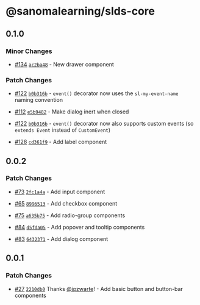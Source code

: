 # @sanomalearning/slds-core

## 0.1.0

### Minor Changes

- [#134](https://github.com/sanomalearning/design-system/pull/134) [`ac2ba48`](https://github.com/sanomalearning/design-system/commit/ac2ba48b404a9d1e2576b9a97d323feec3176738) - New drawer component

### Patch Changes

- [#122](https://github.com/sanomalearning/design-system/pull/122) [`b0b316b`](https://github.com/sanomalearning/design-system/commit/b0b316b9bac800908e9cd88876b850cec39233d1) - `event()` decorator now uses the `sl-my-event-name` naming convention

- [#112](https://github.com/sanomalearning/design-system/pull/112) [`e5b9482`](https://github.com/sanomalearning/design-system/commit/e5b9482896369b2c7ddecd2320f359231b53fb36) - Make dialog inert when closed

- [#122](https://github.com/sanomalearning/design-system/pull/122) [`b0b316b`](https://github.com/sanomalearning/design-system/commit/b0b316b9bac800908e9cd88876b850cec39233d1) - `event()` decorator now also supports custom events (so `extends Event` instead of `CustomEvent`)

- [#128](https://github.com/sanomalearning/design-system/pull/128) [`cd361f9`](https://github.com/sanomalearning/design-system/commit/cd361f9046127d0004064abdaa56dbd0d231d281) - Add label component

## 0.0.2

### Patch Changes

- [#73](https://github.com/sanomalearning/design-system/pull/73) [`2fc1a4a`](https://github.com/sanomalearning/design-system/commit/2fc1a4a00c5e8b757e421c04ac3455450b056852) - Add input component

- [#65](https://github.com/sanomalearning/design-system/pull/65) [`8996513`](https://github.com/sanomalearning/design-system/commit/89965133dd2f0249d54aa07ba3b631a62fce0d09) - Add checkbox component

- [#75](https://github.com/sanomalearning/design-system/pull/75) [`a635b75`](https://github.com/sanomalearning/design-system/commit/a635b75e59910aa53dd7f0f133dc0923673be9d7) - Add radio-group components

- [#84](https://github.com/sanomalearning/design-system/pull/84) [`d5fda05`](https://github.com/sanomalearning/design-system/commit/d5fda0502beaf38f7061d9038d64863c255eb676) - Add popover and tooltip components

- [#83](https://github.com/sanomalearning/design-system/pull/83) [`6432371`](https://github.com/sanomalearning/design-system/commit/6432371332def804632d839191bed66c16be9a60) - Add dialog component

## 0.0.1

### Patch Changes

- [#27](https://github.com/sanomalearning/design-system/pull/27) [`2210db0`](https://github.com/sanomalearning/design-system/commit/2210db0fcc13997e36690651d018d82644d3b473) Thanks [@jpzwarte](https://github.com/jpzwarte)! - Add basic button and button-bar components

